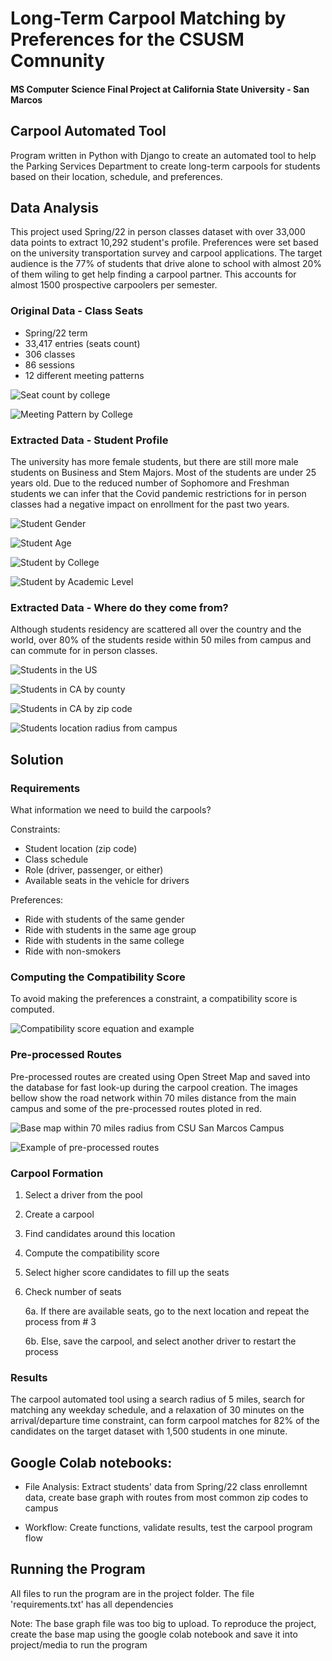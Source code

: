 # Long-Term Carpool Matching by Preferences for the CSUSM Comnunity
####  MS Computer Science Final Project at California State University - San Marcos

## Carpool Automated Tool

Program written in Python with Django to create an automated tool to help the Parking Services Department to create long-term carpools for students based on their location, schedule, and preferences. 

## Data Analysis

This project used Spring/22 in person classes dataset with over 33,000 data points to extract 10,292 student's profile. Preferences were set based on the university transportation survey and carpool applications. The target audience is the 77% of students that drive alone to school with almost 20% of them wiling to get help finding a carpool partner. This accounts for almost 1500 prospective carpoolers per semester.

### Original Data - Class Seats

- Spring/22 term
- 33,417 entries (seats count)
- 306 classes
- 86 sessions
- 12 different meeting patterns

![Seat count by college](images/class_seat_by_college.png)

![Meeting Pattern by College](images/meeting_pattern.png)

### Extracted Data - Student Profile

The university has more female students, but there are still more male students on Business and Stem Majors. Most of the students are under 25 years old. Due to the reduced number of Sophomore and Freshman students we can infer that the Covid pandemic restrictions for in person classes had a negative impact on enrollment for the past two years. 

![Student Gender](images/student_gender.png)

![Student Age](images/students_by_age.png)

![Student by College](images/student_by_college.png)

![Student by Academic Level](images/students_by_academic_level.png)

### Extracted Data - Where do they come from? 

Although students residency are scattered all over the country and the world, over 80% of the students reside within 50 miles from campus and can commute for in person classes. 

![Students in the US](images/student_location_US.png)

![Students in CA by county](images/student_location_CA_county.png)

![Students in CA by zip code](images/student_location_CA_zip.png)

![Students location radius from campus](images/radius_from_campus.png)


## Solution

### Requirements

What information we need to build the carpools?

Constraints: 
- Student location (zip code)
- Class schedule
- Role (driver, passenger, or either)
- Available seats in the vehicle for drivers

Preferences:
- Ride with students of the same gender
- Ride with students in the same age group
- Ride with students in the same college 
- Ride with non-smokers

### Computing the Compatibility Score 

To avoid making the preferences a constraint, a compatibility score is computed. 

![Compatibility score equation and example](images/compatibility_Score.png)


### Pre-processed Routes

Pre-processed routes are created using Open Street Map and saved into the database for fast look-up during the carpool creation. The images bellow show the road network within 70 miles distance from the main campus and some of the pre-processed routes ploted in red. 

![Base map within 70 miles radius from CSU San Marcos Campus](images/base_map.png)

![Example of pre-processed routes](images/routes.png)

### Carpool Formation

1. Select a driver from the pool 
2. Create a carpool
3. Find candidates around this location
4. Compute the compatibility score
5. Select higher score candidates to fill up the seats
6. Check number of seats

   6a. If there are available seats, go to the next location and repeat the process from # 3
  
   6b. Else, save the carpool, and select another driver to restart the process 

### Results

The carpool automated tool using a search radius of 5 miles, search for matching any weekday schedule, and a relaxation of 30 minutes on the arrival/departure time constraint, can form carpool matches for 82% of the candidates on the target dataset with 1,500 students in one minute. 
 

## Google Colab notebooks:

- File Analysis: Extract students' data from Spring/22 class enrollemnt data, create base graph with routes from most common zip codes to campus

- Workflow: Create functions, validate results, test the carpool program flow

## Running the Program
All files to run the program are in the project folder. The file 'requirements.txt' has all dependencies

Note: The base graph file was too big to upload. To reproduce the project, create the base map using the google colab notebook and save it into project/media to run the program


